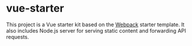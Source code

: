 # vue-starter
This project is a Vue starter kit based on the [Webpack](https://github.com/vuejs-templates/webpack) starter template. It also includes Node.js server for serving static content and forwarding API requests.
